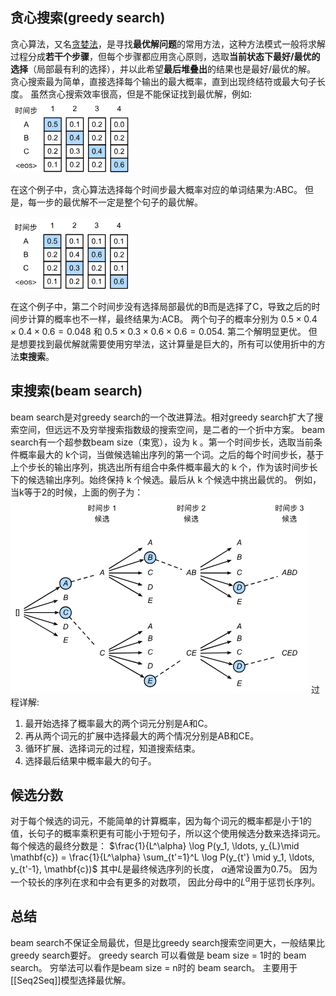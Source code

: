 ## 贪心搜索(greedy search)
贪心算法，又名[贪婪法](https://so.csdn.net/so/search?q=%E8%B4%AA%E5%A9%AA%E6%B3%95&spm=1001.2101.3001.7020)，是寻找**最优解问题**的常用方法，这种方法模式一般将求解过程分成**若干个步骤**，但每个步骤都应用贪心原则，选取**当前状态下最好/最优的选择**（局部最有利的选择），并以此希望**最后堆叠出**的结果也是最好/最优的解。
贪心搜索最为简单，直接选择每个输出的最大概率，直到出现终结符或最大句子长度。
虽然贪心搜索效率很高，但是不能保证找到最优解，例如:
![[Pasted image 20231020112535.png|414]](../images/20231020112535.png)

在这个例子中，贪心算法选择每个时间步最大概率对应的单词结果为:ABC。
但是，每一步的最优解不一定是整个句子的最优解。

![[Pasted image 20231020112653.png|413]](../images/20231020112653.png)

在这个例子中，第二个时间步没有选择局部最优的B而是选择了C，导致之后的时间步计算的概率也不一样，最终结果为:ACB。
两个句子的概率分别为
$0.5 \times 0.4\times0.4\times0.6=0.048$
和
$0.5\times 0.3\times 0.6\times 0.6=0.054$.
第二个解明显更优。
但是想要找到最优解就需要使用穷举法，这计算量是巨大的，所有可以使用折中的方法**束搜索**。

## 束搜索(beam search)
beam search是对greedy search的一个改进算法。相对greedy search扩大了搜索空间，但远远不及穷举搜索指数级的搜索空间，是二者的一个折中方案。
beam search有一个超参数beam size（束宽），设为 k 。第一个时间步长，选取当前条件概率最大的 k个词，当做候选输出序列的第一个词。之后的每个时间步长，基于上个步长的输出序列，挑选出所有组合中条件概率最大的 k 个，作为该时间步长下的候选输出序列。始终保持 k 个候选。最后从 k 个候选中挑出最优的。
例如，当k等于2的时候，上面的例子为：
![[Pasted image 20231020113310.png|627]](../images/20231020113310.png)
过程详解:
1. 最开始选择了概率最大的两个词元分别是A和C。
2. 再从两个词元的扩展中选择最大的两个情况分别是AB和CE。
3. 循环扩展、选择词元的过程，知道搜索结束。
4. 选择最后结果中概率最大的句子。

## 候选分数
对于每个候选的词元，不能简单的计算概率，因为每个词元的概率都是小于1的值，长句子的概率乘积更有可能小于短句子，所以这个使用候选分数来选择词元。
每个候选的最终分数是：
$\frac{1}{L^\alpha} \log P(y_1, \ldots, y_{L}\mid \mathbf{c}) = \frac{1}{L^\alpha} \sum_{t'=1}^L \log P(y_{t'} \mid y_1, \ldots, y_{t'-1}, \mathbf{c})$
其中$L$是最终候选序列的长度， $\alpha$通常设置为$0.75$。 因为一个较长的序列在求和中会有更多的对数项， 因此分母中的$L^\alpha$用于惩罚长序列。

## 总结
beam search不保证全局最优，但是比greedy search搜索空间更大，一般结果比greedy search要好。
greedy search 可以看做是 beam size = 1时的 beam search。
穷举法可以看作是beam size = n时的 beam search。
主要用于[[Seq2Seq]]模型选择最优解。
